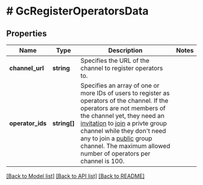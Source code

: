 # # GcRegisterOperatorsData

## Properties

Name | Type | Description | Notes
------------ | ------------- | ------------- | -------------
**channel_url** | **string** | Specifies the URL of the channel to register operators to. |
**operator_ids** | **string[]** | Specifies an array of one or more IDs of users to register as operators of the channel. If the operators are not members of the channel yet, they need an [invitation](#2-invite-as-members) to [join](#2-join-a-channel) a privte group channel while they don&#39;t need any to join a [public](#-3-private-vs-public) group channel. The maximum allowed number of operators per channel is 100. |

[[Back to Model list]](../../README.md#models) [[Back to API list]](../../README.md#endpoints) [[Back to README]](../../README.md)
